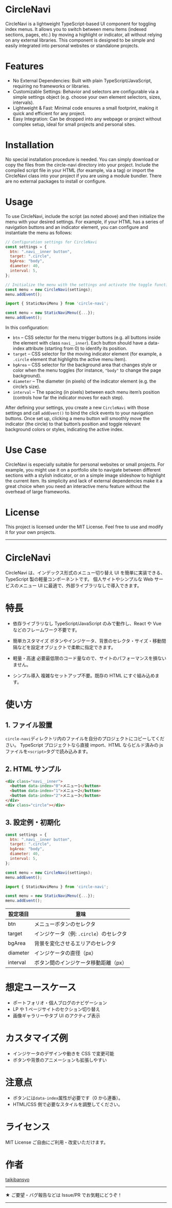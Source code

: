 # CircleNavi

CircleNavi is a lightweight TypeScript-based UI component for toggling index menus. It allows you to switch between menu items (indexed sections, pages, etc.) by moving a highlight or indicator, all without relying on any external libraries. This component is designed to be simple and easily integrated into personal websites or standalone projects.

# Features

- No External Dependencies: Built with plain TypeScript/JavaScript, requiring no frameworks or libraries.
- Customizable Settings: Behavior and selectors are configurable via a simple settings object (e.g. choose your own element selectors, sizes, intervals).
- Lightweight & Fast: Minimal code ensures a small footprint, making it quick and efficient for any project.
- Easy Integration: Can be dropped into any webpage or project without complex setup, ideal for small projects and personal sites.

# Installation

No special installation procedure is needed. You can simply download or copy the files from the circle-navi directory into your project. Include the compiled script file in your HTML (for example, via a <script type="module" src="circleNavi.js"></script> tag) or import the CircleNavi class into your project if you are using a module bundler. There are no external packages to install or configure.

# Usage

To use CircleNavi, include the script (as noted above) and then initialize the menu with your desired settings. For example, if your HTML has a series of navigation buttons and an indicator element, you can configure and instantiate the menu as follows:

```javascript
// Configuration settings for CircleNavi
const settings = {
  btn: ".navi__inner button",
  target: ".circle",
  bgArea: "body",
  diameter: 40,
  interval: 5,
};

// Initialize the menu with the settings and activate the toggle functionality
const menu = new CircleNavi(settings);
menu.addEvent();
```

```ts
import { StaticNaviMenu } from 'circle-navi';

const menu = new StaticNaviMenu({...});
menu.addEvent();
```

In this configuration:

- `btn` – CSS selector for the menu trigger buttons (e.g. all buttons inside the element with class `navi__inner`). Each button should have a data-index attribute (starting from 0) to identify its position.
- `target` – CSS selector for the moving indicator element (for example, a `.circle` element that highlights the active menu item).
- `bgArea` – CSS selector for the background area that changes style or color when the menu toggles (for instance, `"body"` to change the page background).
- `diameter` – The diameter (in pixels) of the indicator element (e.g. the circle’s size).
- `interval` – The spacing (in pixels) between each menu item’s position (controls how far the indicator moves for each step).

After defining your settings, you create a new `CircleNavi` with those settings and call `addEvent()` to bind the click events to your navigation buttons. Once set up, clicking a menu button will smoothly move the indicator (the circle) to that button’s position and toggle relevant background colors or styles, indicating the active index.

# Use Case

CircleNavi is especially suitable for personal websites or small projects. For example, you might use it on a portfolio site to navigate between different sections with a stylish indicator, or on a simple image slideshow to highlight the current item. Its simplicity and lack of external dependencies make it a great choice when you need an interactive menu feature without the overhead of large frameworks.

# License

This project is licensed under the MIT License. Feel free to use and modify it for your own projects.

---

# CircleNavi

CircleNavi は、インデックス形式のメニュー切り替え UI を簡単に実装できる、TypeScript 製の軽量コンポーネントです。
個人サイトやシンプルな Web サービスのメニュー UI に最適で、外部ライブラリなしで導入できます。

# 特長

- 依存ライブラリなし
  TypeScript/JavaScript のみで動作し、React や Vue などのフレームワーク不要です。

- 簡単カスタマイズ
  ボタンやインジケータ、背景のセレクタ・サイズ・移動間隔などを設定オブジェクトで柔軟に指定できます。

- 軽量・高速
  必要最低限のコード量なので、サイトのパフォーマンスを損ないません。

- シンプル導入
  複雑なセットアップ不要。既存の HTML にすぐ組み込めます。

# 使い方

## 1. ファイル設置

`circle-navi`ディレクトリ内のファイルを自分のプロジェクトにコピーしてください。
TypeScript プロジェクトなら直接 import、HTML ならビルド済みの js ファイルを`<script>`タグで読み込みます。

## 2. HTML サンプル

```HTML
<div class="navi__inner">
  <button data-index="0">メニュー1</button>
  <button data-index="1">メニュー2</button>
  <button data-index="2">メニュー3</button>
</div>
<div class="circle"></div>
```

## 3. 設定例・初期化

```javascript
const settings = {
  btn: ".navi__inner button",
  target: ".circle",
  bgArea: "body",
  diameter: 40,
  interval: 5,
};

const menu = new CircleNavi(settings);
menu.addEvent();
```

```ts
import { StaticNaviMenu } from 'circle-navi';

const menu = new StaticNaviMenu({...});
menu.addEvent();
```

| 設定項目 | 意味                                    |
| -------- | --------------------------------------- |
| btn      | メニューボタンのセレクタ                |
| target   | インジケータ（例: `.circle`）のセレクタ |
| bgArea   | 背景を変化させるエリアのセレクタ        |
| diameter | インジケータの直径（px）                |
| interval | ボタン間のインジケータ移動距離（px）    |

# 想定ユースケース

- ポートフォリオ・個人ブログのナビゲーション
- LP や 1 ページサイトのセクション切り替え
- 画像ギャラリーやタブ UI のアクティブ表示

# カスタマイズ例

- インジケータのデザインや動きを CSS で変更可能
- ボタンや背景のアニメーションも拡張しやすい

# 注意点

- ボタンには`data-index`属性が必要です（0 から連番）。
- HTML/CSS 側で必要なスタイルを調整してください。

# ライセンス

MIT License
ご自由にご利用・改変いただけます。

# 作者

[taikibansyo](https://github.com/taikibansyo)

---

★ ご要望・バグ報告などは Issue/PR でお気軽にどうぞ！

---
